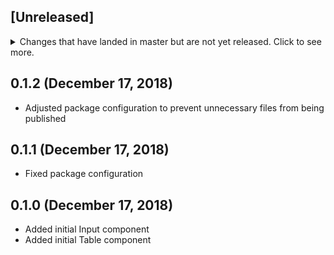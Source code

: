 ## [Unreleased]
<details>
  <summary>
    Changes that have landed in master but are not yet released.
    Click to see more.
  </summary>
  - Tweaked styling of tables
</details>

## 0.1.2 (December 17, 2018)
- Adjusted package configuration to prevent unnecessary files from being published

## 0.1.1 (December 17, 2018)
- Fixed package configuration

## 0.1.0 (December 17, 2018)
- Added initial Input component
- Added initial Table component
